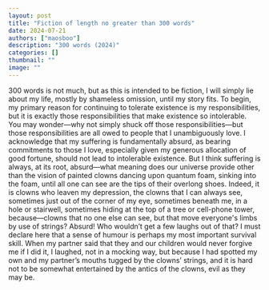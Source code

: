 ```yaml
---
layout: post
title: "Fiction of length no greater than 300 words"
date: 2024-07-21
authors: ["maosboo"]
description: "300 words (2024)"
categories: []
thumbnail: ""
image: ""
---
```


300 words is not much, but as this is intended to be fiction, I will simply lie about my life, mostly by shameless omission, until my story fits. To begin, my primary reason for continuing to tolerate existence is my responsibilities, but it is exactly those responsibilities that make existence so intolerable. You may wonder—why not simply shuck off those responsibilities—but those responsibilities are all owed to people that I unambiguously love. I acknowledge that my suffering is fundamentally absurd, as bearing commitments to those I love, especially given my generous allocation of good fortune, should not lead to intolerable existence. But I think suffering is always, at its root, absurd—what meaning does our universe provide other than the vision of painted clowns dancing upon quantum foam, sinking into the foam, until all one can see are the tips of their overlong shoes. Indeed, it is clowns who leaven my depression, the clowns that I can always see, sometimes just out of the corner of my eye, sometimes beneath me, in a hole or stairwell, sometimes hiding at the top of a tree or cell-phone tower, because—clowns that no one else can see, but that move everyone's limbs by use of strings? Absurd! Who wouldn’t get a few laughs out of that? I must declare here that a sense of humour is perhaps my most important survival skill. When my partner said that they and our children would never forgive me if I did it, I laughed, not in a mocking way, but because I had spotted my own and my partner’s mouths tugged by the clowns’ strings, and it is hard not to be somewhat entertained by the antics of the clowns, evil as they may be.

